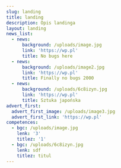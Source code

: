 ```yaml
---
slug: landing
title: landing
description: Opis landinga
layout: landing
news_list:
  - news:
      background: /uploads/image.jpg
      link: 'https://wp.pl'
      title: No bugs here
  - news:
      background: /uploads/image2.jpg
      link: 'https://wp.pl'
      title: Finally no bugs 2000
  - news:
      background: /uploads/6c8izyn.jpg
      link: 'https://wp.pl'
      title: Sztuka japońska
advert_first:
  advert_first_image: /uploads/image3.jpg
  advert_first_link: 'https://wp.pl'
competences:
  - bgc: /uploads/image.jpg
    lenk: '3'
    titlez: '1'
  - bgc: /uploads/6c8izyn.jpg
    lenk: sdf
    titlez: titul
---
```


